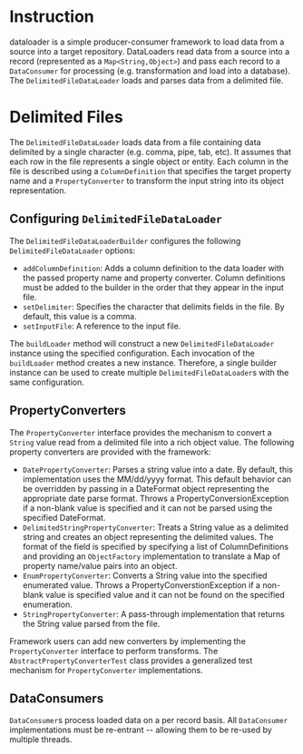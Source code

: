 # Instruction

dataloader is a simple producer-consumer framework to load data from a source into a target repository.  DataLoaders read data from a source into a record (represented as a `Map<String,Object>`) and pass each record to a `DataConsumer` for processing (e.g. transformation and load into a database).  The `DelimitedFileDataLoader` loads and parses data from a delimited file.

# Delimited Files

The `DelimitedFileDataLoader` loads data from a file containing data delimited by a single character (e.g. comma, pipe, tab, etc).  It assumes that each row in the file represents a single object or entity.  Each column in the file is described using a `ColumnDefinition` that specifies the target property name and a `PropertyConverter` to transform the input string into its object representation.

## Configuring `DelimitedFileDataLoader`

The `DelimitedFileDataLoaderBuilder` configures the following `DelimitedFileDataLoader` options:

   * `addColumnDefinition`: Adds a column definition to the data loader with the passed property name and property converter.  Column definitions must be added to the builder in the order that they appear in the input file.
   * `setDelimiter`: Specifies the character that delimits fields in the file.  By default, this value is a comma.
   * `setInputFile`: A reference to the input file.

The `buildLoader` method will construct a new `DelimitedFileDataLoader` instance using the specified configuration.  Each invocation of the `buildLoader` method creates a new instance.  Therefore, a single builder instance can be used to create multiple `DelimitedFileDataLoader`s with the same configuration.

## PropertyConverters

The `PropertyConverter` interface provides the mechanism to convert a `String` value read from a delimited file into a rich object value.  The following property converters are provided with the framework:

   * `DatePropertyConverter`: Parses a string value into a date.   By default, this implementation uses the MM/dd/yyyy format.  This default behavior can be overridden by passing in a DateFormat object representing the appropriate date parse format.  Throws a PropertyConversionException if a non-blank value is specified and it can not be parsed using the specified DateFormat.
   * `DelimitedStringPropertyConverter`: Treats a String value as a delimited string and creates an object representing the delimited values.  The format of the field is specified by specifying a list of ColumnDefinitions and providing an `ObjectFactory` implementation to translate a Map of property name/value pairs into an object.
   * `EnumPropertyConverter`: Converts a String value into the specified enumerated value.  Throws a PropertyConverstionException if a non-blank value is specified value and it can not be found on the specified enumeration.
   * `StringPropertyConverter`: A pass-through implementation that returns the String value parsed from the file.

Framework users can add new converters by implementing the `PropertyConverter` interface to perform transforms.  The `AbstractPropertyConverterTest` class provides a generalized test mechanism for `PropertyConverter` implementations.

## DataConsumers

`DataConsumer`s process loaded data on a per record basis.  All `DataConsumer` implementations must be re-entrant -- allowing them to be re-used by multiple threads.    
